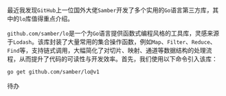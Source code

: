 最近我发现`GitHub`上一位国外大佬`Samber`开发了多个实用的`Go`语言第三方库，其中的`lo`库值得重点介绍。

`github.com/samber/lo`是一个为`Go`语言提供函数式编程风格的工具库，灵感来源于`Lodash`。该库封装了大量常用的集合操作函数，例如`Map`、`Filter`、`Reduce`、`Find`等，支持链式调用，大幅简化了对切片、映射、通道等数据结构的处理流程，从而提升了代码的可读性与开发效率。首先，我们使用以下命令引入该库：

```sh
go get github.com/samber/lo@v1
```

待办
